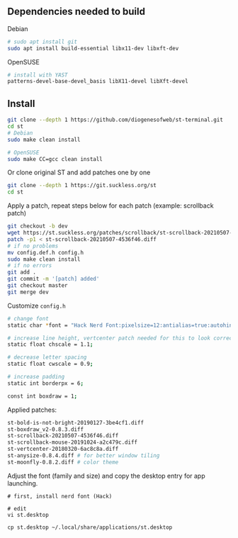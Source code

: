 ## Dependencies needed to build

Debian

```bash
# sudo apt install git
sudo apt install build-essential libx11-dev libxft-dev
```

OpenSUSE

```bash
# install with YAST
patterns-devel-base-devel_basis libX11-devel libXft-devel
```

## Install

```bash
git clone --depth 1 https://github.com/diogenesofweb/st-terminal.git
cd st
# Debian
sudo make clean install

# OpenSUSE
sudo make CC=gcc clean install
```

Or clone original ST and add patches one by one

```bash
git clone --depth 1 https://git.suckless.org/st
cd st
```

Apply a patch, repeat steps below for each patch (example: scrollback patch)

```bash
git checkout -b dev
wget https://st.suckless.org/patches/scrollback/st-scrollback-20210507-4536f46.diff
patch -p1 < st-scrollback-20210507-4536f46.diff
# if no problems
mv config.def.h config.h
sudo make clean install
# if no errors
git add .
git commit -m '[patch] added'
git checkout master
git merge dev
```

Customize `config.h`

```bash
# change font
static char *font = "Hack Nerd Font:pixelsize=12:antialias=true:autohint=true";

# increase line height, vertcenter patch needed for this to look correctly
static float chscale = 1.1;

# decrease letter spacing
static float cwscale = 0.9;

# increase padding
static int borderpx = 6;

const int boxdraw = 1;
```

Applied patches:

```bash
st-bold-is-not-bright-20190127-3be4cf1.diff
st-boxdraw_v2-0.8.3.diff
st-scrollback-20210507-4536f46.diff
st-scrollback-mouse-20191024-a2c479c.diff
st-vertcenter-20180320-6ac8c8a.diff
st-anysize-0.8.4.diff # for better window tiling
st-moonfly-0.8.2.diff # color theme
```

Adjust the font (family and size) and copy the desktop entry for app launching.

```shell
# first, install nerd font (Hack)

# edit
vi st.desktop

cp st.desktop ~/.local/share/applications/st.desktop
```
